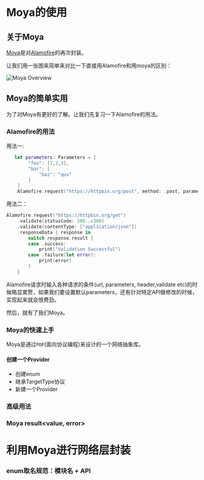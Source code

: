 # Moya的使用

## 关于Moya
[Moya](https://github.com/Moya/Moya)是对[Alamofire](https://github.com/Alamofire/Alamofire)的再次封装。

让我们用一张图来简单来对比一下直接用Alamofire和用moya的区别：


![Moya Overview](web/diagram.png)

## Moya的简单实用

为了对Moya有更好的了解。让我们先复习一下Alamofire的用法。

### Alamofire的用法
用法一:

``` Swift
   let parameters: Parameters = [
	    "foo": [1,2,3],
	    "bar": [
	        "baz": "qux"
	    ]
	]
	Alamofire.request("https://httpbin.org/post", method: .post, parameters: parameters, encoding: JSONEncoding.default)
```

用法二：

``` Swift
Alamofire.request("https://httpbin.org/get")
    .validate(statusCode: 200..<300)
    .validate(contentType: ["application/json"])
    .responseData { response in
        switch response.result {
        case .success:
            print("Validation Successful")
        case .failure(let error):
            print(error)
        }
    }
```

Alamofire请求时输入各种请求的条件(url, parameters, header,validate etc)的时候略显累赘，如果我们要设置默认parameters，还有针对特定API做修改的时候，实现起来就会很费劲。

然后，就有了我们Moya。

### Moya的快速上手
Moya是通过`POP`(面向协议编程)来设计的一个网络抽象库。

#### 创建一个Provider
 

- 创建enum
- 继承TargetType协议
- 新建一个Provider

### 高级用法
### Moya result<value, error>


# 利用Moya进行网络层封装
### enum取名规范：模块名 + API